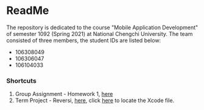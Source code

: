 # ReadMe
The repository is dedicated to the course "Mobile Application Development" of semester 1092 (Spring 2021) at National Chengchi University. The team consisted of three members, the student IDs are listed below:
* 106308049
* 106306047
* 106104033

### Shortcuts
1. Group Assignment - Homework 1, [here](https://github.com/xczian/nccu_mobileapp/tree/master/hw1_calculator)
2. Term Project - Reversi, [here](https://github.com/xczian/nccu_mobileapp/tree/master/term_project), click [here](https://github.com/xczian/nccu_mobileapp/tree/master/term_project/board_test.xcodeproj) to locate the Xcode file.
